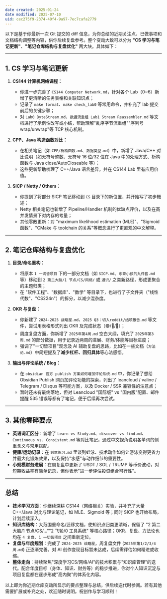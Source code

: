 ```yaml
---
date created: 2025-01-24
date modified: 2025-07-10
uid: cec275f9-2374-49f4-9a97-7ec7cafa2779
---
```


以下是基于你最新一次 Git 提交的 diff 信息，为你总结的近期关注点、已做事项和文档结构调整等内容，供你后续复盘参考。整个变动大致可以分为 **"CS 学习与笔记更新"**、**"笔记仓库结构与复盘优化"** 两大块。具体如下：

---

## 1. CS 学习与笔记更新

1. **CS144 计算机网络课程：**
    
    - 你进一步完善了 `CS144 Computer Network.md`，针对各个 Lab（0~6）新增了更清晰的任务表格和关联知识点；
    - 记录了 `make format`、`make check_lab0` 等常用命令，并补充了 lab 提交前后的关键步骤；
    - 对 `Lab0 ByteStream.md`、`数据流重组 Lab1 Stream Reassembler.md` 等文档进行了示例性改写或小结，帮助理解"乱序字节流重组""序列号 wrap/unwrap"等 TCP 核心机制。
2. **CPP、Java 构造函数对比：**
    
    - 在相关笔记（如 `CPP/析构函数.md`、`数据类型.md`）中，新增了 Java/C++ 对比说明（如无符号整数、无符号 16 位/32 位在 Java 中的处理方式、析构函数与 Java close/AutoCloseable 等）；
    - 这些更新帮助梳理了 C++/Java 语言差异，并在 CS144 Lab 里有应用价值。
3. **SICP / Netty / Others：**
    
    - 你提到了将部分 SICP 笔记移动到 `CS` 目录下的新位置，并开始写了初步概述；
    - Netty 相关笔记也新增了 Pipeline/Handler 机制的优缺点评价，以及在高并发情景下对内存的考量；
    - 其他零散更新：对 "maximum likelihood estimation (MLE)"、"Sigmoid 函数"、"CMake 与 toolchain 的关系"等概念进行了更直观的中文解释。

---

## 2. 笔记仓库结构与复盘优化

1. **目录/命名重构：**
    
    - 将原本 `1 一切皆项目` 下的一部分文档（如 `SICP.md`、`东亚小孩的九件套.md` 等）移动到 `2 第二大脑/1 节点/CS/网络/` 或 `通识/` 之类新路径，形成更聚合的主题归类；
    - 在 "软件工程"、"数据库"、"数学" 等目录下，也进行了子文件夹（"线性代数"、"CS224n"）的拆分，以减少混杂度。
2. **OKR 与复盘：**
    
    - 你新建了 `2024-2025 战略屋.md`、`2025 Q3：切入reddit/结项报告.md` 等文件，尝试用表格形式列出 OKR 及完成状态（🟢/🔵/🔴）；
    - 周度复盘方面，你新增了 `2025年第4周.md` 空白大纲，填充了 `2025年第3周.md` 的部分数据，用于记录近两周的进展、财务/体能等目标进度；
    - 强调了"一切皆项目"观念及 AI 辅助复盘的思路，比如在一些文档（`方法论.md`）中简短提及了**减少杠杆、回归具体**等心法感悟。
3. **输出与评论系统 / Blog：**
    
    - 在 `obsidian 官方 publish 方案如何增加评论系统.md` 中，你记录了想给 Obsidian Publish 网页加评论功能的探索，列出了 leancloud / valine / Telegram / Disqus 等可能方案，以及 Docker / SSR 兼容性的注意点；
    - 暂时还未有最终落地，但对 Leancloud "国际版" vs "国内版"配置、邮件提醒 535 错误等都有了笔记，便于后续再次尝试。

---

## 3. 其他零碎要点

- **英语词汇区分**：新增了 `Learn vs Study.md`、`discover vs find.md`、`Continuous vs. Consistent.md` 等对比笔记，通过中文视角说明各单词的侧重含义与常用搭配。
- **健康/运动记录**：在 `刻意练习.md` 里谈到蛙泳、技术动作如何让游泳变得更省力并最大化锻炼效果，以及保持"水感"与动作细节的重要性。
- **小规模财务进展**：在周复盘中更新了 USDT / SOL / TRUMP 等币价波动，对短期收益率有简单记录，但你表示"进一步评估投资组合可行性"。

---

## 总结

- **技术学习方面**：你继续深耕 CS144（网络相关）实验，并补充了大量 C++/Java 对比与理论笔记，如 MLE、Sigmoid 等；同时 SICP 也开始布局，计划后续深入。
- **知识库结构**：大范围重命名/迁移文档，使知识点归类更清晰，保留了 "2 第二大脑/1 节点/CS/...""2 飞轮/0 工具系统" 等核心路径；OKR、复盘、方法论也均在 `4 复盘`、`1 一切皆项目` 之间重新定位。
- **复盘与年度规划**：完成了 `2024-2025 战略屋`，周复盘文件 (`2025年第1/2/3/4周.md`) 正逐渐完善。对 AI 创作变现目标暂未达成，后续需评估如何精进或收缩。
- **整体走向**：持续聚焦"深度学习CS/网络/AI"的技术积累与"知识库管理"的迭代。配合年度目标（身体、知识、财务等）的稳步推进，你对个人知识沉淀与项目复盘都在逐步形成"高内聚"的体系化内容。

以上即为你近期仓库变动所显示的要点整理与总结，供后续迭代时参阅。若有其他需要扩展或补充之处，欢迎随时说明。祝创作与学习顺利！
